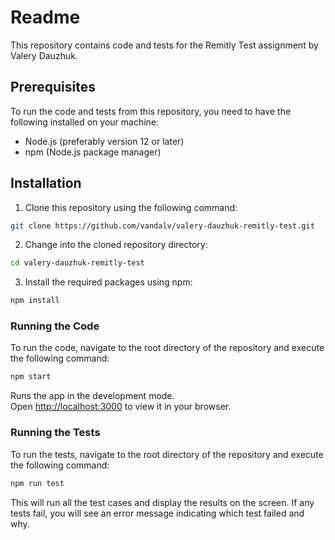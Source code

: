 # Readme

This repository contains code and tests for the Remitly Test assignment by Valery Dauzhuk.

## Prerequisites
To run the code and tests from this repository, you need to have the following installed on your machine:
- Node.js (preferably version 12 or later)
- npm (Node.js package manager)

## Installation
1. Clone this repository using the following command:
```sh
git clone https://github.com/vandalv/valery-dauzhuk-remitly-test.git
```

2. Change into the cloned repository directory:
```sh
cd valery-dauzhuk-remitly-test
```

3. Install the required packages using npm:
```sh
npm install
```

### Running the Code
To run the code, navigate to the root directory of the repository and execute the following command:
```sh
npm start
```
Runs the app in the development mode.\
Open [http://localhost:3000](http://localhost:3000) to view it in your browser.

### Running the Tests

To run the tests, navigate to the root directory of the repository and execute the following command:
```sh
npm run test
```
This will run all the test cases and display the results on the screen. If any tests fail, you will see
an error message indicating which test failed and why.